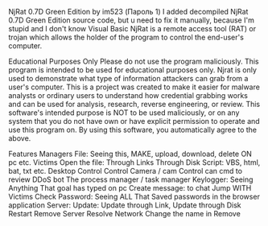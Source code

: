 NjRat 0.7D Green Edition by im523 (Пароль 1)
I added decompiled NjRat 0.7D Green Edition source code, but u need to fix it manually, because I'm stupid and I don't know Visual Basic
NjRat is a remote access tool (RAT) or trojan which allows the holder of the program to control the end-user's computer.

Educational Purposes Only
Please do not use the program maliciously. This program is intended to be used for educational purposes only. Njrat is only used to demonstrate what type of information attackers can grab from a user's computer. This is a project was created to make it easier for malware analysts or ordinary users to understand how credential grabbing works and can be used for analysis, research, reverse engineering, or review. This software's intended purpose is NOT to be used maliciously, or on any system that you do not have own or have explicit permission to operate and use this program on. By using this software, you automatically agree to the above.

Features
Managers File: Seeing this, MAKE, upload, download, delete ON pc etc. Victims
Open the file: Through Links Through Disk Script: VBS, html, bat, txt etc.
Desktop Control
Control Camera / cam
Control can cmd to review DDoS bot
The process manager / task manager
Keylogger: Seeing Anything That goal has typed on pc
Create message: to chat Jump WITH Victims
Check Password: Seeing ALL That Saved passwords in the browser application
Server: Update: Update through Link, Update through Disk Restart Remove Server Resolve Network Change the name in Remove
